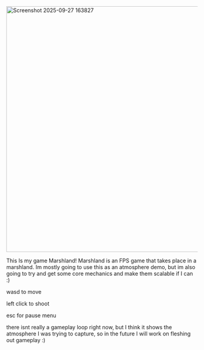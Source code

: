 <img width="1147" height="646" alt="Screenshot 2025-09-27 163827" src="https://github.com/user-attachments/assets/e92ca02f-5f9a-4b2c-aa47-b277413b5fe8" />

This Is my game Marshland! Marshland is an FPS game that takes place in a marshland. Im mostly going to use this as an atmosphere demo, but im also going to try and get some core mechanics and make them scalable if I can :)

wasd to move

left click to shoot

esc for pause menu

there isnt really a gameplay loop right now, but I think it shows the atmosphere I was trying to capture, so in the future I will work on fleshing out gameplay :)

